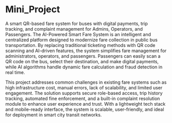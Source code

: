 # Mini_Project
A smart QR-based fare system for buses with digital payments, trip tracking, and complaint management for Admins, Operators, and Passengers.
The AI-Powered Smart Fare System is an intelligent and centralized platform designed to modernize fare collection in public bus transportation. By replacing traditional ticketing methods with QR code scanning and AI-driven features, the system simplifies fare management for administrators, operators, and passengers. Passengers can easily scan a QR code on the bus, select their destination, and make digital payments, while AI algorithms handle dynamic fare calculation and fraud detection in real time.

This project addresses common challenges in existing fare systems such as high infrastructure cost, manual errors, lack of scalability, and limited user engagement. The solution supports secure role-based access, trip history tracking, automated fine enforcement, and a built-in complaint resolution module to enhance user experience and trust. With a lightweight tech stack and mobile-ready interface, the system is scalable, user-friendly, and ideal for deployment in smart city transit networks.
